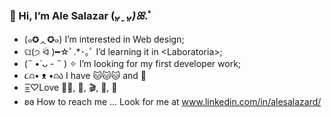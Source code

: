 
###  👋 Hi, I’m Ale Salazar  (*ᴗ͈ˬᴗ͈)ꕤ*.ﾟ

- (๑✪ᆺ✪๑) I’m interested in Web design;
- ଘ(੭ ᐛ )━☆ﾟ.*･｡ﾟ I’d learning it in \<Laboratoria>;
- (˵ •̀ ᴗ - ˵ ) ✧ I’m looking for my first developer work;
- ૮⍝• ᴥ •⍝ა I have :cat::cat::cat: and :dog:
- =͟͟͞♡Love 👩‍💻, :musical_score:, :clapper:, :book:, 🧶
- ʚɞ How to reach me ... Look for me at www.linkedin.com/in/alesalazard/
